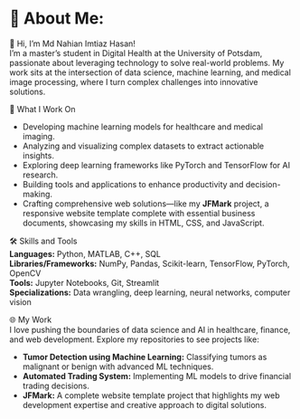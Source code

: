 # 💫 About Me:

👋 Hi, I’m Md Nahian Imtiaz Hasan!  
I’m a master’s student in Digital Health at the University of Potsdam, passionate about leveraging technology to solve real-world problems. My work sits at the intersection of data science, machine learning, and medical image processing, where I turn complex challenges into innovative solutions.

🌟 What I Work On  
- Developing machine learning models for healthcare and medical imaging.  
- Analyzing and visualizing complex datasets to extract actionable insights.  
- Exploring deep learning frameworks like PyTorch and TensorFlow for AI research.  
- Building tools and applications to enhance productivity and decision-making.  
- Crafting comprehensive web solutions—like my **JFMark** project, a responsive website template complete with essential business documents, showcasing my skills in HTML, CSS, and JavaScript.

🛠️ Skills and Tools  
**Languages:** Python, MATLAB, C++, SQL  
**Libraries/Frameworks:** NumPy, Pandas, Scikit-learn, TensorFlow, PyTorch, OpenCV  
**Tools:** Jupyter Notebooks, Git, Streamlit  
**Specializations:** Data wrangling, deep learning, neural networks, computer vision

🌐 My Work  
I love pushing the boundaries of data science and AI in healthcare, finance, and web development. Explore my repositories to see projects like:  
- **Tumor Detection using Machine Learning:** Classifying tumors as malignant or benign with advanced ML techniques.  
- **Automated Trading System:** Implementing ML models to drive financial trading decisions.  
- **JFMark:** A complete website template project that highlights my web development expertise and creative approach to digital solutions.
